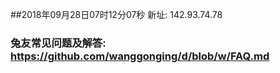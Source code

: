 ##2018年09月28日07时12分07秒 新址: 142.93.74.78
### 兔友常见问题及解答: https://github.com/wanggonging/d/blob/w/FAQ.md
